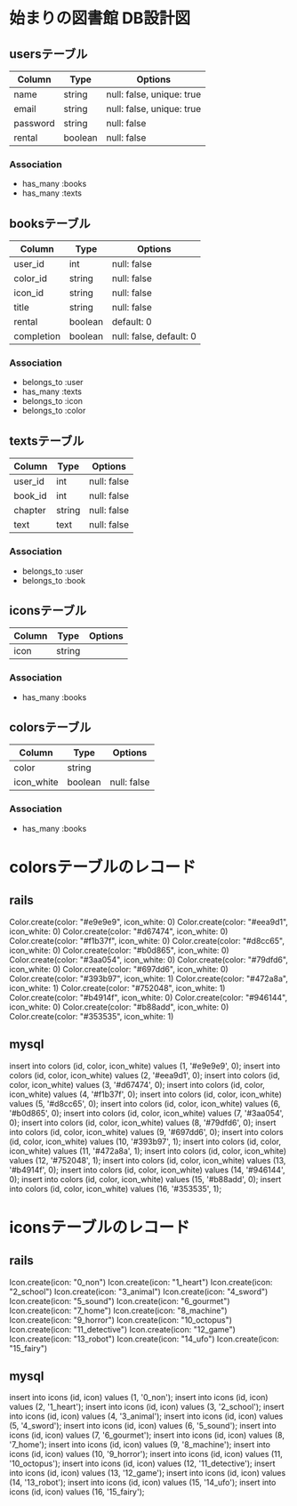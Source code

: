 # 始まりの図書館 DB設計図
## usersテーブル
|Column|Type|Options|
|------|----|-------|
|name|string|null: false, unique: true|
|email|string|null: false, unique: true|
|password|string|null: false|
|rental|boolean|null: false|
### Association
- has_many :books
- has_many :texts

## booksテーブル
|Column|Type|Options|
|------|----|-------|
|user_id|int|null: false|
|color_id|string|null: false|
|icon_id|string|null: false|
|title|string|null: false|
|rental|boolean|default: 0|
|completion|boolean|null: false, default: 0|
### Association
- belongs_to :user
- has_many :texts
- belongs_to :icon
- belongs_to :color

## textsテーブル
|Column|Type|Options|
|------|----|-------|
|user_id|int|null: false|
|book_id|int|null: false|
|chapter|string|null: false|
|text|text|null: false|
### Association
- belongs_to :user
- belongs_to :book

## iconsテーブル
|Column|Type|Options|
|------|----|-------|
|icon|string||
### Association
- has_many :books

## colorsテーブル
|Column|Type|Options|
|------|----|-------|
|color|string||
|icon_white|boolean|null: false|
### Association
- has_many :books

# colorsテーブルのレコード
## rails
Color.create(color: "#e9e9e9", icon_white: 0)
Color.create(color: "#eea9d1", icon_white: 0)
Color.create(color: "#d67474", icon_white: 0)
Color.create(color: "#f1b37f", icon_white: 0)
Color.create(color: "#d8cc65", icon_white: 0)
Color.create(color: "#b0d865", icon_white: 0)
Color.create(color: "#3aa054", icon_white: 0)
Color.create(color: "#79dfd6", icon_white: 0)
Color.create(color: "#697dd6", icon_white: 0)
Color.create(color: "#393b97", icon_white: 1)
Color.create(color: "#472a8a", icon_white: 1)
Color.create(color: "#752048", icon_white: 1)
Color.create(color: "#b4914f", icon_white: 0)
Color.create(color: "#946144", icon_white: 0)
Color.create(color: "#b88add", icon_white: 0)
Color.create(color: "#353535", icon_white: 1)

## mysql
insert into colors (id, color, icon_white) values (1, '#e9e9e9', 0);
insert into colors (id, color, icon_white) values (2, '#eea9d1', 0);
insert into colors (id, color, icon_white) values (3, '#d67474', 0);
insert into colors (id, color, icon_white) values (4, '#f1b37f', 0);
insert into colors (id, color, icon_white) values (5, '#d8cc65', 0);
insert into colors (id, color, icon_white) values (6, '#b0d865', 0);
insert into colors (id, color, icon_white) values (7, '#3aa054', 0);
insert into colors (id, color, icon_white) values (8, '#79dfd6', 0);
insert into colors (id, color, icon_white) values (9, '#697dd6', 0);
insert into colors (id, color, icon_white) values (10, '#393b97', 1);
insert into colors (id, color, icon_white) values (11, '#472a8a', 1);
insert into colors (id, color, icon_white) values (12, '#752048', 1);
insert into colors (id, color, icon_white) values (13, '#b4914f', 0);
insert into colors (id, color, icon_white) values (14, '#946144', 0);
insert into colors (id, color, icon_white) values (15, '#b88add', 0);
insert into colors (id, color, icon_white) values (16, '#353535', 1);

# iconsテーブルのレコード
## rails
Icon.create(icon: "0_non")
Icon.create(icon: "1_heart")
Icon.create(icon: "2_school")
Icon.create(icon: "3_animal")
Icon.create(icon: "4_sword")
Icon.create(icon: "5_sound")
Icon.create(icon: "6_gourmet")
Icon.create(icon: "7_home")
Icon.create(icon: "8_machine")
Icon.create(icon: "9_horror")
Icon.create(icon: "10_octopus")
Icon.create(icon: "11_detective")
Icon.create(icon: "12_game")
Icon.create(icon: "13_robot")
Icon.create(icon: "14_ufo")
Icon.create(icon: "15_fairy")

## mysql
insert into icons (id, icon) values (1, '0_non');
insert into icons (id, icon) values (2, '1_heart');
insert into icons (id, icon) values (3, '2_school');
insert into icons (id, icon) values (4, '3_animal');
insert into icons (id, icon) values (5, '4_sword');
insert into icons (id, icon) values (6, '5_sound');
insert into icons (id, icon) values (7, '6_gourmet');
insert into icons (id, icon) values (8, '7_home');
insert into icons (id, icon) values (9, '8_machine');
insert into icons (id, icon) values (10, '9_horror');
insert into icons (id, icon) values (11, '10_octopus');
insert into icons (id, icon) values (12, '11_detective');
insert into icons (id, icon) values (13, '12_game');
insert into icons (id, icon) values (14, '13_robot');
insert into icons (id, icon) values (15, '14_ufo');
insert into icons (id, icon) values (16, '15_fairy');
